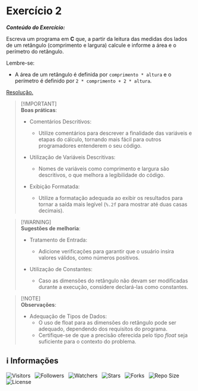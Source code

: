<!-- Título -->
# Exercício 2

***Conteúdo do Exercício:***

Escreva um programa em **C** que, a partir da leitura das medidas dos lados de um retângulo (comprimento e largura) calcule e informe a área e o perímetro do retângulo.

Lembre-se:

* A área de um retângulo é definida por `comprimento * altura` e o perímetro é definido por `2 * comprimento + 2 * altura`.

[Resolução.](main.c)

> [!IMPORTANT]\
> **Boas práticas**:
>
> * Comentários Descritivos:
>   * Utilize comentários para descrever a finalidade das variáveis e etapas do cálculo, tornando mais fácil para outros programadores entenderem o seu código.
>
> * Utilização de Variáveis Descritivas:
>   * Nomes de variáveis como comprimento e largura são descritivos, o que melhora a legibilidade do código.
>
> * Exibição Formatada:
>   * Utilize a formatação adequada ao exibir os resultados para tornar a saída mais legível (`%.2f` para mostrar até duas casas decimais).

> [!WARNING]\
> **Sugestões de melhoria**:
>
> * Tratamento de Entrada:
>   * Adicione verificações para garantir que o usuário insira valores válidos, como números positivos.
>
> * Utilização de Constantes:
>   * Caso as dimensões do retângulo não devam ser modificadas durante a execução, considere declará-las como constantes.

> [!NOTE]\
> **Observações**:
>
> * Adequação de Tipos de Dados:
>   * O uso de float para as dimensões do retângulo pode ser adequado, dependendo dos requisitos do programa.
>   * Certifique-se de que a precisão oferecida pelo tipo *float* seja suficiente para o contexto do problema.

<!-- Informações -->
## &#8505; Informações

![Visitors](https://api.visitorbadge.io/api/visitors?path=Devsgeeknerd%2Fexe-2-hor-pra-2-log-par-pro-com-bas&label=Visitantes&labelColor=%23700070&labelStyle=none&countColor=%23000fff&style=plastic&color=%23ffffff "Total de Visitantes")
&nbsp;
![Followers](https://img.shields.io/github/followers/Devsgeeknerd?style=p&label=Seguidores&labelColor=800080&color=000fff "Total de Seguidores")
&nbsp;
![Watchers](https://img.shields.io/github/watchers/Devsgeeknerd/exe-2-hor-pra-2-log-par-pro-com-bas?style=p&label=Observadores&labelColor=800080&color=000fff "Total de Observadores")
&nbsp;
![Stars](https://img.shields.io/github/stars/Devsgeeknerd/exe-2-hor-pra-2-log-par-pro-com-bas?style=p&label=Estrelas&labelColor=800080&color=000fff "Total de Estrelas")
&nbsp;
![Forks](https://img.shields.io/github/forks/Devsgeeknerd/exe-2-hor-pra-2-log-par-pro-com-bas?style=p&label=Bifurcações&labelColor=800080&color=000fff "Total de Bifurcações")
&nbsp;
![Repo Size](https://img.shields.io/github/repo-size/Devsgeeknerd/exe-2-hor-pra-2-log-par-pro-com-bas?style=p&label=Tamanho&labelColor=800080&color=000fff "Tamanho do Repositório")
&nbsp;
![License](https://img.shields.io/github/license/Devsgeeknerd/exe-2-hor-pra-2-log-par-pro-com-bas?style=p&label=Licença&labelColor=800080&color=000fff "Licença do Repositório")
